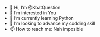 - 👋 Hi, I’m @KbatQuestion
- 👀 I’m interested in You
- 🌱 I’m currently learning Python
- 💞️ I’m looking to advance my codding skill
- 📫 How to reach me: Nah imposible

<!---
KbatQuestion/KbatQuestion is a ✨ special ✨ repository because its `README.md` (this file) appears on your GitHub profile.
You can click the Preview link to take a look at your changes.
--->
